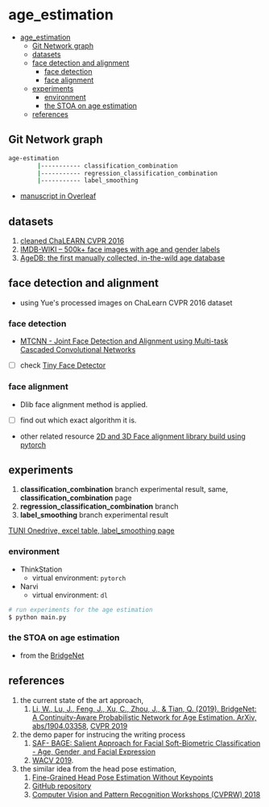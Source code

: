 # age_estimation

<!-- TOC -->

- [age_estimation](#ageestimation)
  - [Git Network graph](#git-network-graph)
  - [datasets](#datasets)
  - [face detection and alignment](#face-detection-and-alignment)
    - [face detection](#face-detection)
    - [face alignment](#face-alignment)
  - [experiments](#experiments)
    - [environment](#environment)
    - [the STOA on age estimation](#the-stoa-on-age-estimation)
  - [references](#references)

<!-- /TOC -->


## Git Network graph

```sh
age-estimation
        |----------- classification_combination 
        |----------- regression_classification_combination
        |----------- label_smoothing  
```

- [manuscript in Overleaf](https://www.overleaf.com/project/5d2310338e2b2d7e89e37358)


## datasets

1. [cleaned ChaLEARN CVPR 2016](http://chalearnlap.cvc.uab.es/dataset/19/description/) 
2. [IMDB-WIKI – 500k+ face images with age and gender labels](https://data.vision.ee.ethz.ch/cvl/rrothe/imdb-wiki/)
3. [AgeDB: the first manually collected, in-the-wild age database](https://ibug.doc.ic.ac.uk/resources/agedb/)


## face detection and alignment

- using Yue's processed images on ChaLearn CVPR 2016 dataset

### face detection
- [MTCNN - Joint Face Detection and Alignment using Multi-task Cascaded Convolutional Networks](https://github.com/TropComplique/mtcnn-pytorch)
- [ ] check [Tiny Face Detector](https://github.com/peiyunh/tiny)

### face alignment
- Dlib face alignment method is applied.
- [ ] find out which exact algorithm it is.
- other related resource
 [2D and 3D Face alignment library build using pytorch](https://github.com/1adrianb/face-alignment)
 
## experiments
   
1. **classification_combination** branch experimental result, same, **classification_combination** page
2. **regression_classification_combination** branch  
3. **label_smoothing** branch experimental result  

[TUNI Onedrive, excel table, label_smoothing page](https://tuni-my.sharepoint.com/:x:/r/personal/yi_zhou_tuni_fi/_layouts/15/Doc.aspx?sourcedoc=%7B0FAA15DB-6F0E-4794-8F72-F58B4E6E970A%7D&file=experimental%20result%20of%20the%20combination%20on%20different%20classification%20losses.xlsx&action=default&mobileredirect=true)


### environment

- ThinkStation
  - virtual environment: `pytorch`
- Narvi
  - virtual environment: `dl`

```sh
# run experiments for the age estimation
$ python main.py  
```


### the STOA on age estimation

- from the [BridgeNet](https://arxiv.org/abs/1904.03358)

## references

1. the current state of the art approach, 
   1. [Li, W., Lu, J., Feng, J., Xu, C., Zhou, J., & Tian, Q. (2019). BridgeNet: A Continuity-Aware Probabilistic Network for Age Estimation. ArXiv, abs/1904.03358](https://arxiv.org/abs/1904.03358), [CVPR 2019](http://cvpr2019.thecvf.com/)
2. the demo paper for instrucing the writing process
   1. [SAF- BAGE: Salient Approach for Facial Soft-Biometric Classification - Age, Gender, and Facial Expression](https://arxiv.org/abs/1803.05719)  
   2. [WACV 2019](https://wacv19.wacv.net).  
3. the similar idea from the head pose estimation, 
   1. [Fine-Grained Head Pose Estimation Without Keypoints](https://arxiv.org/abs/1710.00925)  
   2. [GitHub repository](https://github.com/natanielruiz/deep-head-pose)  
   3. [Computer Vision and Pattern Recognition Workshops (CVPRW) 2018](http://cvpr2018.thecvf.com/program/workshops)  
